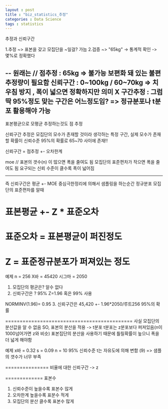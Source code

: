 ```yaml
---
layout : post
title : "biz_statistics_추정"
categories : Data Science
tags : statistics
---
```


추정과 신뢰구간

1.추정 ~> 표본을 갖고 모집단을 ~일걸? 가늠
2.검증 ~> "65kg" -> 통계적 확인 -> 몇%로 정확했다

--
원래는 // 점추정 : 65kg => 불가능
보편화 돼 있는 불편 추정량이 필요함
신뢰구간 : 0~100kg / 60~70kg => 치우침 방지 , 폭이 넓으면 정확하지만 의미 X
구간추정 : 그럼 딱 95%정도 맞는 구간은 어느정도임? => 정규분포나 t분포 활용해야 가능
--

표본평균으로 모평균 추정하는것도 점 추정

신뢰구간 추정은 모집단의 모수가 존재할 것이라 생각하는 특정 구간,
실제 모수가 존재할 확률이 신뢰수준
95%의 확률로 65~70 사이에 존재!!

신뢰구간 = 점추정 +- 오차한계

moe //
표본의 갯수(n) 이 많으면 폭을 줄여도 됨
모집단의 표준편차가 작으면 폭을 줄여도 됨
요구되는 신뢰 수준이 클수록 폭이 넓어짐


-------------------------------------------
즉 신뢰구간은 평균 +- MOE
중심극한정리에 의해서 샘플링을 하는순간 정규분포
모집단의 표준편차를 알때

# 표본평균 +- Z * 표준오차
# 표준오차 = 표본평균이 퍼진정도
# Z = 표준정규분포가 퍼져있는 정도


예제
n = 256
X바 = 45420
시그마 = 2050

1. 모집단의 평균은? 알수 없다
2. 신뢰구간은 ? 95% Z=1.96 혹은 99% 사용

NORMINV(1.96)= 0.95
3. 신뢰구간은 45,420 +- 1.96*2050/루트256   95%의 확률


============================================
사실 모집단의 분산값을 알 수 없음
SO, 표본의 분산을 적용 -> t분포
t분포는 z분포보다 퍼져있음(n이 1000넘어가면 z와 비슷)
표본집단의 분산을 사용하기 때문에 틀릴확률이 높으니 폭을 더 넓게 해야함

예제 
x바 = 0.32
s = 0.09
n = 10
95% 신뢰수준
t는 자유도에 의해 변함 (9)
=> 샘플의 갯수가 너무 부족


===============
비율에 대한 신뢰구간 -> z

=============
표본수
1. 신뢰수준이 높을수록 표본수 많게
2. 오차한계 높을수록 표분수 적게
3. 모집단의 분산 클수록 표본수 많게





















